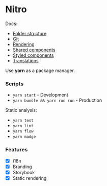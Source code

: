 # Nitro

Docs:
* [Folder structure](./docs/structure.md)
* [Git](./docs/git.md)
* [Rendering](./docs/rendering.md)
* [Shared components](./docs/shared.md)
* [Styled components](./docs/styled.md)
* [Translations](./docs/translations.md)

Use **yarn** as a package manager.

### Scripts

- `yarn start` - Development
- `yarn bundle && yarn run run` - Production

Static analysis:
- `yarn test`
- `yarn lint`
- `yarn flow`
- `yarn madge`

### Features

- [x] i18n
- [x] Branding
- [x] Storybook
- [x] Static rendering
